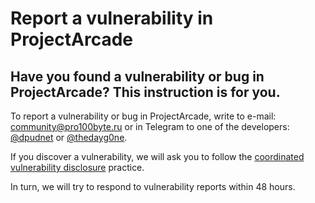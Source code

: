 # Report a vulnerability in ProjectArcade

## Have you found a vulnerability or bug in ProjectArcade? This instruction is for you.

To report a vulnerability or bug in ProjectArcade, write to e-mail: community@pro100byte.ru or in Telegram to one of the developers: [@dpudnet](https://t.me/dpudnet) or [@thedayg0ne](https://t.me/thedayg0ne).

If you discover a vulnerability, we will ask you to follow the [coordinated vulnerability disclosure](https://en.wikipedia.org/wiki/Responsible_disclosure) practice.

In turn, we will try to respond to vulnerability reports within 48 hours.
